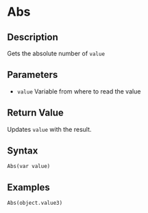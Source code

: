 # Abs

## Description
Gets the absolute number of `value`

## Parameters
- `value`
Variable from where to read the value

## Return Value
Updates `value` with the result.

## Syntax
```
Abs(var value)
```

## Examples
```
Abs(object.value3)
```